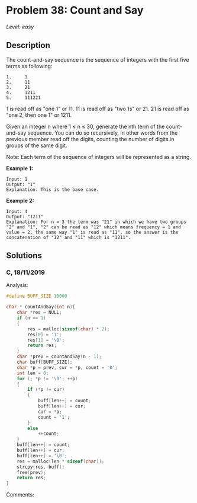 # Problem 38: Count and Say
*Level: easy*
## Description
The count-and-say sequence is the sequence of integers with the first five terms as following:
```
1.     1
2.     11
3.     21
4.     1211
5.     111221
```
1 is read off as "one 1" or 11.
11 is read off as "two 1s" or 21.
21 is read off as "one 2, then one 1" or 1211.

Given an integer n where 1 ≤ n ≤ 30, generate the nth term of the count-and-say sequence. You can do so recursively, in other words from the previous member read off the digits, counting the number of digits in groups of the same digit.

Note: Each term of the sequence of integers will be represented as a string.

**Example 1:**
```
Input: 1
Output: "1"
Explanation: This is the base case.
```
**Example 2:**
```
Input: 4
Output: "1211"
Explanation: For n = 3 the term was "21" in which we have two groups "2" and "1", "2" can be read as "12" which means frequency = 1 and value = 2, the same way "1" is read as "11", so the answer is the concatenation of "12" and "11" which is "1211".
```

## Solutions
### C, 18/11/2019
Analysis:
```c
#define BUFF_SIZE 10000

char * countAndSay(int n){
    char *res = NULL;
    if (n == 1)
    {
        res = malloc(sizeof(char) * 2);
        res[0] = '1';
        res[1] = '\0';
        return res;
    }
    char *prev = countAndSay(n - 1);
    char buff[BUFF_SIZE];
    char *p = prev, cur = *p, count = '0';
    int len = 0;
    for (; *p != '\0'; ++p)
    {
        if (*p != cur)
        {
            buff[len++] = count;
            buff[len++] = cur;
            cur = *p;
            count = '1';
        }
        else
            ++count;
    }
    buff[len++] = count;
    buff[len++] = cur;
    buff[len++] = '\0';
    res = malloc(len * sizeof(char));
    strcpy(res, buff);
    free(prev);
    return res;
}


```
Comments: